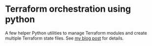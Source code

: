 # Terraform orchestration using python

A few helper Python utilities to manage Terraform modules and create multiple Terraform state files. See [my blog post](https://act-labs.github.io/posts/terraform-python/ "Terraform - Python orchestration") for details.